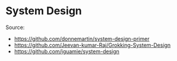 # System Design

Source:

- <https://github.com/donnemartin/system-design-primer>
- <https://github.com/Jeevan-kumar-Raj/Grokking-System-Design>
- <https://github.com/jguamie/system-design>
